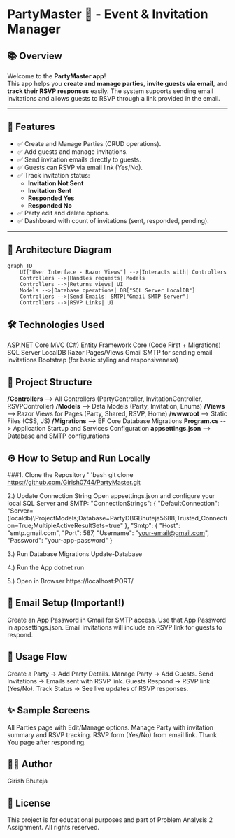 ﻿# PartyMaster 🎉 - Event & Invitation Manager

## 📚 Overview

Welcome to the **PartyMaster app**!  
This app helps you **create and manage parties**, **invite guests via email**, and **track their RSVP responses** easily. The system supports sending email invitations and allows guests to RSVP through a link provided in the email.

---

## 🚀 Features

- ✅ Create and Manage Parties (CRUD operations).
- ✅ Add guests and manage invitations.
- ✅ Send invitation emails directly to guests.
- ✅ Guests can RSVP via email link (Yes/No).
- ✅ Track invitation status:
  - **Invitation Not Sent**
  - **Invitation Sent**
  - **Responded Yes**
  - **Responded No**
- ✅ Party edit and delete options.
- ✅ Dashboard with count of invitations (sent, responded, pending).

---

## 📐 Architecture Diagram

```mermaid
graph TD
    UI["User Interface - Razor Views"] -->|Interacts with| Controllers
    Controllers -->|Handles requests| Models
    Controllers -->|Returns views| UI
    Models -->|Database operations| DB["SQL Server LocalDB"]
    Controllers -->|Send Emails| SMTP["Gmail SMTP Server"]
    Controllers -->|RSVP Links| UI

   ```


## 🛠️ Technologies Used
ASP.NET Core MVC (C#)
Entity Framework Core (Code First + Migrations)
SQL Server LocalDB
Razor Pages/Views
Gmail SMTP for sending email invitations
Bootstrap (for basic styling and responsiveness)


## 📂 Project Structure
**/Controllers**        --> All Controllers (PartyController, InvitationController, RSVPController)
**/Models**           --> Data Models (Party, Invitation, Enums)
**/Views**              --> Razor Views for Pages (Party, Shared, RSVP, Home)
**/wwwroot**           --> Static Files (CSS, JS)
**/Migrations**         --> EF Core Database Migrations
**Program.cs**          --> Application Startup and Services Configuration
**appsettings.json**    --> Database and SMTP configurations


## ⚙️ How to Setup and Run Locally
###1.  Clone the Repository
'''bash
git clone https://github.com/Girish0744/PartyMaster.git

2.) Update Connection String
Open appsettings.json and configure your local SQL Server and SMTP:
"ConnectionStrings": {
  "DefaultConnection": "Server=(localdb)\\ProjectModels;Database=PartyDBGBhuteja5688;Trusted_Connection=True;MultipleActiveResultSets=true"
},
"Smtp": {
  "Host": "smtp.gmail.com",
  "Port": 587,
  "Username": "your-email@gmail.com",
  "Password": "your-app-password"
}

3.) Run Database Migrations
Update-Database

4.) Run the App
dotnet run

5.) Open in Browser
https://localhost:PORT/

## 📧 Email Setup (Important!)
Create an App Password in Gmail for SMTP access.
Use that App Password in appsettings.json.
Email invitations will include an RSVP link for guests to respond.

## 🎉 Usage Flow
Create a Party → Add Party Details.
Manage Party → Add Guests.
Send Invitations → Emails sent with RSVP link.
Guests Respond → RSVP link (Yes/No).
Track Status → See live updates of RSVP responses.

## ✨ Sample Screens
All Parties page with Edit/Manage options.
Manage Party with invitation summary and RSVP tracking.
RSVP form (Yes/No) from email link.
Thank You page after responding.

## 👨‍💻 Author
Girish Bhuteja

## 📜 License
This project is for educational purposes and part of Problem Analysis 2 Assignment. All rights reserved.